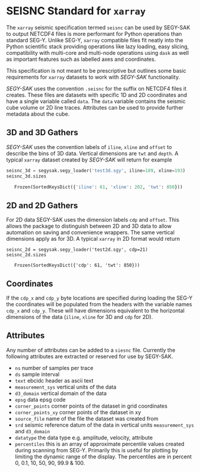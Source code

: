 # SEISNC Standard for `xarray`

The `xarray` seismic specification termed `seisnc` can be used by SEGY-SAK to
output NETCDF4 files is more performant for Python operations than standard SEG-Y.
Unlike SEG-Y, `xarray` compatible files fit neatly into the Python scientific
stack providing operations like lazy loading, easy slicing, compatibility with
multi-core and multi-node operations using `dask` as well as important features
such as labelled axes and coordinates.

This specification is not meant to be prescriptive but outlines some basic
requirements for `xarray` datasets to work with *SEGY-SAK* functionality.

*SEGY-SAK* uses the convention `.seisnc` for the suffix on NETCDF4 files it
creates. These files are datasets with specific 1D and 2D coordinates and have a
single variable called `data`.
The `data` variable contains the seismic cube volume or 2D line traces.
Attributes can be used to provide further metadata about the cube.

## 3D and 3D Gathers

*SEGY-SAK* uses the convention labels of `iline`, `xline` and `offset` to
describe
the bins of 3D data. Vertical dimensions are `twt` and `depth`. A typical
`xarray` dataset created by *SEGY-SAK* will return for example

```python
seisnc_3d = segysak.segy_loader('test3d.sgy', iline=189, xline=193)
seisnc_3d.sizes

   Frozen(SortedKeysDict({'iline': 61, 'xline': 202, 'twt': 850}))
```

## 2D and 2D Gathers

For 2D data SEGY-SAK uses the dimension labels `cdp` and `offset`. This allows
the package to distinguish between 2D and 3D data to allow automation on saving
and convenience wrappers. The same vertical dimensions apply as for 3D.
A typical `xarray` in 2D format would return

```pyth
seisnc_2d = segysak.segy_loader('test2d.sgy', cdp=21)
seisnc_2d.sizes

   Frozen(SortedKeysDict({'cdp': 61, 'twt': 850}))
```

## Coordinates

If the `cdp_x` and `cdp_y` byte locations are specified during loading the
SEG-Y the coordinates will be populated from the headers with the variable names
`cdp_x` and `cdp_y`. These will have dimensions equivalent to the horizontal
dimensions of the data (`iline`, `xline` for 3D and `cdp` for 2D).

## Attributes

Any number of attributes can be added to a `siesnc` file. Currently the
following attributes are extracted or reserved for use by SEGY-SAK.

 * ``ns`` number of samples per trace
 * ``ds`` sample interval
 * ``text`` ebcidc header as ascii text
 * ``measurement_sys`` vertical units of the data
 * ``d3_domain`` vertical domain of the data
 * ``epsg`` data epsg code
 * ``corner_points`` corner points of the dataset in grid coordinates
 * ``corner_points_xy`` corner points of the dataset in xy
 * ``source_file`` name of the file the dataset was created from
 * ``srd`` seismic reference datum of the data in vertical units ``measurement_sys``
   and ``d3_domain``
 * ``datatype`` the data type e.g. amplitude, velocity, attribute
 * ``percentiles`` this is an array of approximate percentile values created during
   scanning from SEG-Y. Primarily this is useful for plotting by limiting the dynamic
   range of the display. The percentiles are in percent 0, 0.1, 10, 50, 90, 99.9 & 100.
